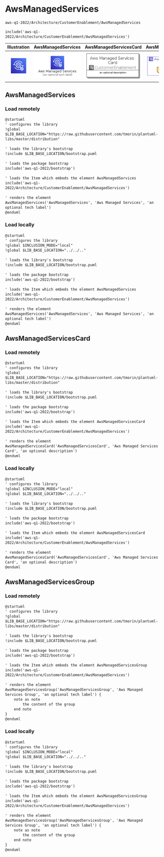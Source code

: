 # AwsManagedServices


```text
aws-q1-2022/Architecture/CustomerEnablement/AwsManagedServices
```

```text
include('aws-q1-2022/Architecture/CustomerEnablement/AwsManagedServices')
```



| Illustration | AwsManagedServices | AwsManagedServicesCard | AwsManagedServicesGroup |
| :---: | :---: | :---: | :---: |
| ![illustration for Illustration](../../../aws-q1-2022/Architecture/CustomerEnablement/AwsManagedServices.png) | ![illustration for AwsManagedServices](../../../aws-q1-2022/Architecture/CustomerEnablement/AwsManagedServices.Local.png) | ![illustration for AwsManagedServicesCard](../../../aws-q1-2022/Architecture/CustomerEnablement/AwsManagedServicesCard.Local.png) | ![illustration for AwsManagedServicesGroup](../../../aws-q1-2022/Architecture/CustomerEnablement/AwsManagedServicesGroup.Local.png) |




## AwsManagedServices

### Load remotely
```plantuml
@startuml
' configures the library
!global $LIB_BASE_LOCATION="https://raw.githubusercontent.com/tmorin/plantuml-libs/master/distribution"

' loads the library's bootstrap
!include $LIB_BASE_LOCATION/bootstrap.puml

' loads the package bootstrap
include('aws-q1-2022/bootstrap')

' loads the Item which embeds the element AwsManagedServices
include('aws-q1-2022/Architecture/CustomerEnablement/AwsManagedServices')

' renders the element
AwsManagedServices('AwsManagedServices', 'Aws Managed Services', 'an optional tech label')
@enduml
```

### Load locally
```plantuml
@startuml
' configures the library
!global $INCLUSION_MODE="local"
!global $LIB_BASE_LOCATION="../../.."

' loads the library's bootstrap
!include $LIB_BASE_LOCATION/bootstrap.puml

' loads the package bootstrap
include('aws-q1-2022/bootstrap')

' loads the Item which embeds the element AwsManagedServices
include('aws-q1-2022/Architecture/CustomerEnablement/AwsManagedServices')

' renders the element
AwsManagedServices('AwsManagedServices', 'Aws Managed Services', 'an optional tech label')
@enduml
```

## AwsManagedServicesCard

### Load remotely
```plantuml
@startuml
' configures the library
!global $LIB_BASE_LOCATION="https://raw.githubusercontent.com/tmorin/plantuml-libs/master/distribution"

' loads the library's bootstrap
!include $LIB_BASE_LOCATION/bootstrap.puml

' loads the package bootstrap
include('aws-q1-2022/bootstrap')

' loads the Item which embeds the element AwsManagedServicesCard
include('aws-q1-2022/Architecture/CustomerEnablement/AwsManagedServices')

' renders the element
AwsManagedServicesCard('AwsManagedServicesCard', 'Aws Managed Services Card', 'an optional description')
@enduml
```

### Load locally
```plantuml
@startuml
' configures the library
!global $INCLUSION_MODE="local"
!global $LIB_BASE_LOCATION="../../.."

' loads the library's bootstrap
!include $LIB_BASE_LOCATION/bootstrap.puml

' loads the package bootstrap
include('aws-q1-2022/bootstrap')

' loads the Item which embeds the element AwsManagedServicesCard
include('aws-q1-2022/Architecture/CustomerEnablement/AwsManagedServices')

' renders the element
AwsManagedServicesCard('AwsManagedServicesCard', 'Aws Managed Services Card', 'an optional description')
@enduml
```

## AwsManagedServicesGroup

### Load remotely
```plantuml
@startuml
' configures the library
!global $LIB_BASE_LOCATION="https://raw.githubusercontent.com/tmorin/plantuml-libs/master/distribution"

' loads the library's bootstrap
!include $LIB_BASE_LOCATION/bootstrap.puml

' loads the package bootstrap
include('aws-q1-2022/bootstrap')

' loads the Item which embeds the element AwsManagedServicesGroup
include('aws-q1-2022/Architecture/CustomerEnablement/AwsManagedServices')

' renders the element
AwsManagedServicesGroup('AwsManagedServicesGroup', 'Aws Managed Services Group', 'an optional tech label') {
    note as note
        the content of the group
    end note
}
@enduml
```

### Load locally
```plantuml
@startuml
' configures the library
!global $INCLUSION_MODE="local"
!global $LIB_BASE_LOCATION="../../.."

' loads the library's bootstrap
!include $LIB_BASE_LOCATION/bootstrap.puml

' loads the package bootstrap
include('aws-q1-2022/bootstrap')

' loads the Item which embeds the element AwsManagedServicesGroup
include('aws-q1-2022/Architecture/CustomerEnablement/AwsManagedServices')

' renders the element
AwsManagedServicesGroup('AwsManagedServicesGroup', 'Aws Managed Services Group', 'an optional tech label') {
    note as note
        the content of the group
    end note
}
@enduml
```

